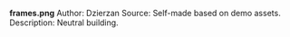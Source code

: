 **frames.png**
Author: Dzierzan
Source: Self-made based on demo assets.
Description: Neutral building.
